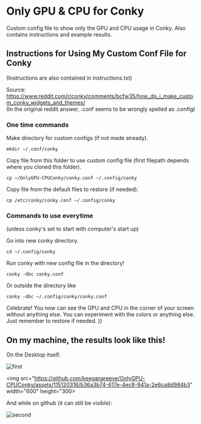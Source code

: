 # Only GPU & CPU for Conky
Custom config file to show only the GPU and CPU usage in Conky. Also contains instructions and example results.

## Instructions for Using My Custom Conf File for Conky
(Instructions are also contained in instructions.txt)  
  
Source:  
https://www.reddit.com/r/conky/comments/bcfw35/how_do_i_make_custom_conky_widgets_and_themes/  
(In the original reddit answer, .conf seems to be wrongly spelled as .config)  
  
  
  
### One time commands  

Make directory for custom configs (if not made already).  
```
mkdir ~/.conf/conky
```
Copy file from this folder to use custom config file 
(first filepath depends where you cloned this folder).  
```
cp ~/OnlyGPU-CPUConky/conky.conf ~/.config/conky
```
Copy file from the default files to restore (if needed).  

```
cp /etc/conky/conky.conf ~/.config/conky
```

### Commands to use everytime  
(unless conky's set to start with computer's start up)  

Go into new conky directory.  
```
cd ~/.config/conky
```
Run conky with new config file in the directory!  
```
conky -dbc conky.conf
```
Or outside the directory like
```
conky -dbc ~/.config/conky/conky.conf
```
Celebrate! You now can see the GPU and CPU in the corner of your screen without anything else.
You can experiment with the colors or anything else. Just remember to restore if needed. ))

## On my machine, the results look like this!  
On the Desktop itself:  

![first](https://github.com/keeganareeve/OnlyGPU-CPUConky/assets/115120316/b36a3b74-617e-4ec8-941a-2e6ca8d984b3)  


<img src="https://github.com/keeganareeve/OnlyGPU-CPUConky/assets/115120316/b36a3b74-617e-4ec8-941a-2e6ca8d984b3" width="600" height="300>

And while on github (it can still be visible):  

![second](https://github.com/keeganareeve/OnlyGPU-CPUConky/assets/115120316/540b79f0-c432-482d-8b43-ff80e515fc93)


